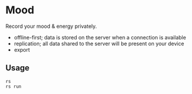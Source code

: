 
# Mood

Record your mood & energy privately.

- offline-first; data is stored on the server when a connection is available
- replication; all data shared to the server will be present on your device
- export

## Usage

```
rs
rs run
```
